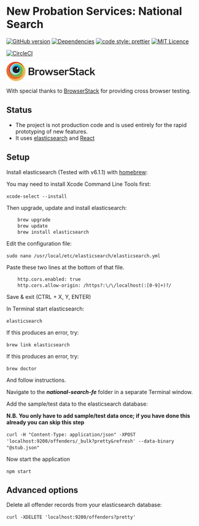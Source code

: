 # New Probation Services: National Search

[![GitHub version](https://badge.fury.io/gh/ministryofjustice%2Fnational-search-fe.svg)](https://badge.fury.io/gh/ministryofjustice%2Fnational-search-fe)
[![Dependencies](https://david-dm.org/ministryofjustice/national-search-fe.svg)](https://david-dm.org/ministryofjustice/national-search-fe)
[![code style: prettier](https://img.shields.io/badge/code_style-prettier-ff69b4.svg?style=flat-square)](https://github.com/prettier/prettier)
[![MIT Licence](https://badges.frapsoft.com/os/mit/mit.svg?v=103)](https://opensource.org/licenses/mit-license.php)

[![CircleCI](https://circleci.com/gh/ministryofjustice/national-search-fe/tree/master.svg?style=svg)](https://circleci.com/gh/ministryofjustice/national-search-fe/tree/master)

![Browserstack](browserstack-logo.png)

With special thanks to [BrowserStack](https://www.browserstack.com) for providing cross browser testing.

## Status

* The project is not production code and is used entirely for the rapid prototyping of new features.
* It uses [elasticsearch](https://www.elastic.co) and [React](https://reactjs.net)

## Setup

Install elasticsearch (Tested with v6.1.1) with [homebrew](https://brew.sh/):

You may need to install Xcode Command Line Tools first:

`xcode-select --install`

Then upgrade, update and install elasticsearch:

```
    brew upgrade
    brew update
    brew install elasticsearch
```

Edit the configuration file:

`sudo nano /usr/local/etc/elasticsearch/elasticsearch.yml`

Paste these two lines at the bottom of that file.

```
    http.cors.enabled: true
    http.cors.allow-origin: /https?:\/\/localhost(:[0-9]+)?/
```

Save & exit (CTRL + X, Y, ENTER)

In Terminal start elasticsearch:

`elasticsearch`

If this produces an error, try:

`brew link elasticsearch`

If this produces an error, try:

`brew doctor`

And follow instructions.

Navigate to the **_national-search-fe_** folder in a separate Terminal window.

Add the sample/test data to the elasticsearch database:

**N.B. You only have to add sample/test data once; if you have done this already you can skip this step**

`curl -H "Content-Type: application/json" -XPOST 'localhost:9200/offenders/_bulk?pretty&refresh' --data-binary "@stub.json"`

Now start the application

`npm start`

## Advanced options

Delete all offender records from your elasticsearch database:

`curl -XDELETE 'localhost:9200/offenders?pretty'`
